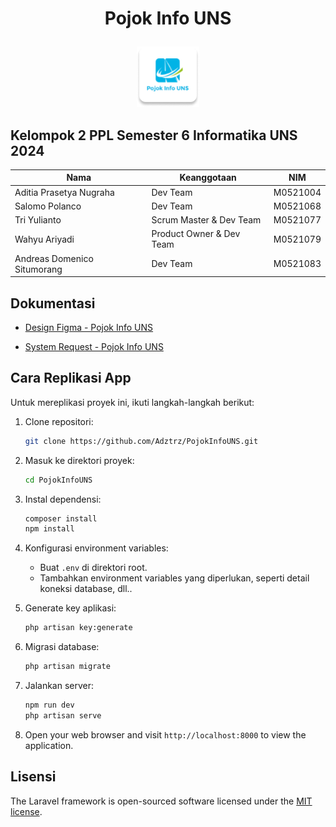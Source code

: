 
# <p align="center">Pojok Info UNS </p>
<p align="center">
    <img width="100" src="Image/logo.png" alt="Pet Me Logo">
</p>


## Kelompok 2 PPL Semester 6 Informatika UNS 2024
| Nama                          | Keanggotaan                  | NIM         |
|  --------                     |  -------                     |  -----------|
| Aditia Prasetya Nugraha       | Dev Team                     | M0521004    |
| Salomo Polanco                | Dev Team                     | M0521068    |
| Tri Yulianto                  | Scrum Master & Dev Team      | M0521077    |
| Wahyu Ariyadi                 | Product Owner & Dev Team     | M0521079    |
| Andreas Domenico Situmorang   | Dev Team                     | M0521083    |

## Dokumentasi
 
- [Design Figma - Pojok Info UNS](https://www.figma.com/file/xdODLSiAlw35saBiaBK3B0/Pojok-Info-UNS?type=design&node-id=0%3A1&mode=design&t=41hE2vs4QKIHBgZY-1)

- [System Request - Pojok Info UNS](https://docs.google.com/document/d/1J0F5CSvTL8rHQTPoXFfsizFsQMN3MAoIAp45zEfgLew/edit#heading=h.zh5gkavq1ml8)


## Cara Replikasi App

Untuk mereplikasi proyek ini, ikuti langkah-langkah berikut:

1. Clone repositori:

    ```bash
    git clone https://github.com/Adztrz/PojokInfoUNS.git
    ```

2. Masuk ke direktori proyek:

    ```bash
    cd PojokInfoUNS
    ```

3. Instal dependensi:

    ```bash
    composer install
    npm install
    ```
  

4. Konfigurasi environment variables:

    - Buat `.env` di direktori root.
    - Tambahkan environment variables yang diperlukan, seperti detail koneksi database, dll..

5. Generate key aplikasi:

    ```bash
    php artisan key:generate
    ```

6. Migrasi database:

    ```bash
    php artisan migrate
    ```

7. Jalankan server:


    ```bash
    npm run dev
    php artisan serve
    ```

8. Open your web browser and visit `http://localhost:8000` to view the application.

## Lisensi

The Laravel framework is open-sourced software licensed under the [MIT license](https://opensource.org/licenses/MIT).


